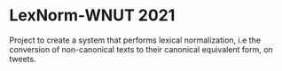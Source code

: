 # LexNorm-WNUT 2021

Project to create a system that performs lexical normalization, i.e the conversion of non-canonical texts to their canonical equivalent form, on tweets.
